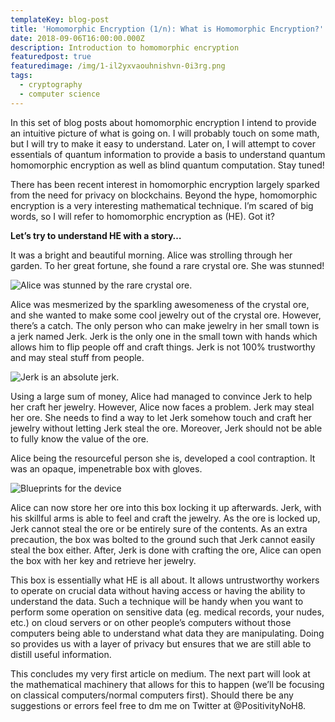```yaml
---
templateKey: blog-post
title: 'Homomorphic Encryption (1/n): What is Homomorphic Encryption?'
date: 2018-09-06T16:00:00.000Z
description: Introduction to homomorphic encryption
featuredpost: true
featuredimage: /img/1-il2yxvaouhnishvn-0i3rg.png
tags:
  - cryptography
  - computer science
---
```

In this set of blog posts about homomorphic encryption I intend to provide an intuitive picture of what is going on. I will probably touch on some math, but I will try to make it easy to understand. Later on, I will attempt to cover essentials of quantum information to provide a basis to understand quantum homomorphic encryption as well as blind quantum computation. Stay tuned!

There has been recent interest in homomorphic encryption largely sparked from the need for privacy on blockchains. Beyond the hype, homomorphic encryption is a very interesting mathematical technique. I’m scared of big words, so I will refer to homomorphic encryption as (HE). Got it?

**Let’s try to understand HE with a story…**

It was a bright and beautiful morning. Alice was strolling through her garden. To her great fortune, she found a rare crystal ore. She was stunned!

![Alice was stunned by the rare crystal ore.](/img/1-il2yxvaouhnishvn-0i3rg.png "Alice was stunned by the rare crystal ore.")

Alice was mesmerized by the sparkling awesomeness of the crystal ore, and she wanted to make some cool jewelry out of the crystal ore. However, there’s a catch. The only person who can make jewelry in her small town is a jerk named Jerk. Jerk is the only one in the small town with hands which allows him to flip people off and craft things. Jerk is not 100% trustworthy and may steal stuff from people.

![Jerk is an absolute jerk.](/img/1-rrhrx5hj1vjzfwnj0kbnyw.png "Jerk is an absolute jerk.")

Using a large sum of money, Alice had managed to convince Jerk to help her craft her jewelry. However, Alice now faces a problem. Jerk may steal her ore. She needs to find a way to let Jerk somehow touch and craft her jewelry without letting Jerk steal the ore. Moreover, Jerk should not be able to fully know the value of the ore.



Alice being the resourceful person she is, developed a cool contraption. It was an opaque, impenetrable box with gloves.



![Blueprints for the device](/img/3.png "Blueprints for the device")



Alice can now store her ore into this box locking it up afterwards. Jerk, with his skillful arms is able to feel and craft the jewelry. As the ore is locked up, Jerk cannot steal the ore or be entirely sure of the contents. As an extra precaution, the box was bolted to the ground such that Jerk cannot easily steal the box either. After, Jerk is done with crafting the ore, Alice can open the box with her key and retrieve her jewelry.



This box is essentially what HE is all about. It allows untrustworthy workers to operate on crucial data without having access or having the ability to understand the data. Such a technique will be handy when you want to perform some operation on sensitive data (eg. medical records, your nudes, etc.) on cloud servers or on other people’s computers without those computers being able to understand what data they are manipulating. Doing so provides us with a layer of privacy but ensures that we are still able to distill useful information.



This concludes my very first article on medium. The next part will look at the mathematical machinery that allows for this to happen (we’ll be focusing on classical computers/normal computers first). Should there be any suggestions or errors feel free to dm me on Twitter at @PositivityNoH8.
